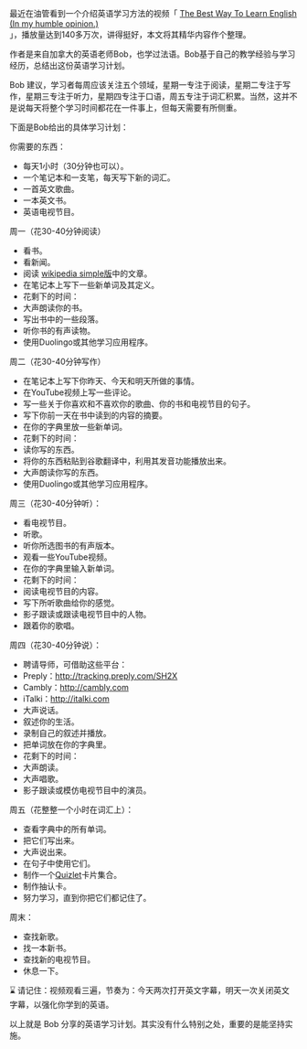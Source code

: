 最近在油管看到一个介绍英语学习方法的视频「 [The Best Way To Learn English (In my humble opinion.)](https://www.bilibili.com/video/BV1QJ411J7UG/)  
」，播放量达到140多万次，讲得挺好，本文将其精华内容作个整理。  
  
作者是来自加拿大的英语老师Bob，也学过法语。Bob基于自己的教学经验与学习经历，总结出这份英语学习计划。  
  
Bob 建议，学习者每周应该关注五个领域，星期一专注于阅读，星期二专注于写作，星期三专注于听力，星期四专注于口语，周五专注于词汇积累。当然，这并不是说每天将整个学习时间都花在一件事上，但每天需要有所侧重。  
  
下面是Bob给出的具体学习计划：  
  
你需要的东西：  
 - 每天1小时（30分钟也可以）。  
 - 一个笔记本和一支笔，每天写下新的词汇。  
 - 一首英文歌曲。  
 - 一本英文书。  
 - 英语电视节目。  
  
周一（花30-40分钟阅读）  
 - 看书。  
 - 看新闻。  
 - 阅读 [wikipedia simple版](http://simple.wikipedia.com)中的文章。    
 - 在笔记本上写下一些新单词及其定义。  
 - 花剩下的时间：  
  - 大声朗读你的书。  
  - 写出书中的一些段落。  
  - 听你书的有声读物。  
  - 使用Duolingo或其他学习应用程序。  
  
周二（花30-40分钟写作）  
 - 在笔记本上写下你昨天、今天和明天所做的事情。  
 - 在YouTube视频上写一些评论。  
 - 写一些关于你喜欢和不喜欢你的歌曲、你的书和电视节目的句子。  
 - 写下你前一天在书中读到的内容的摘要。  
 - 在你的字典里放一些新单词。  
 - 花剩下的时间：  
  - 读你写的东西。  
  - 将你的东西粘贴到谷歌翻译中，利用其发音功能播放出来。  
  - 大声朗读你写的东西。  
  - 使用Duolingo或其他学习应用程序。  
  
周三（花30-40分钟听）：  
 - 看电视节目。  
 - 听歌。  
 - 听你所选图书的有声版本。  
 - 观看一些YouTube视频。  
 - 在你的字典里输入新单词。  
 - 花剩下的时间：  
  - 阅读电视节目的内容。  
  - 写下所听歌曲给你的感觉。  
  - 影子跟读或跟读电视节目中的人物。  
  - 跟着你的歌唱。  
  
周四（花30-40分钟说）：  
 - 聘请导师，可借助这些平台：  
  - Preply：http://tracking.preply.com/SH2X    
  - Cambly：http://cambly.com    
  - iTalki：http://italki.com  
 - 大声说话。  
 - 叙述你的生活。  
 - 录制自己的叙述并播放。  
 - 把单词放在你的字典里。  
 - 花剩下的时间：  
  - 大声朗读。  
  - 大声唱歌。  
  - 影子跟读或模仿电视节目中的演员。  
  
周五（花整整一个小时在词汇上）：  
 - 查看字典中的所有单词。  
 - 把它们写出来。  
 - 大声说出来。  
 - 在句子中使用它们。  
 - 制作一个[Quizlet](http://quizlet.com)卡片集合。  
 - 制作抽认卡。  
 - 努力学习，直到你把它们都记住了。  
  
周末：  
 - 查找新歌。  
 - 找一本新书。  
 - 查找新的电视节目。  
 - 休息一下。  
  
⌛ 请记住：视频观看三遍，节奏为：今天两次打开英文字幕，明天一次关闭英文字幕，以强化你学到的英语。  
  
以上就是 Bob 分享的英语学习计划。其实没有什么特别之处，重要的是能坚持实施。
